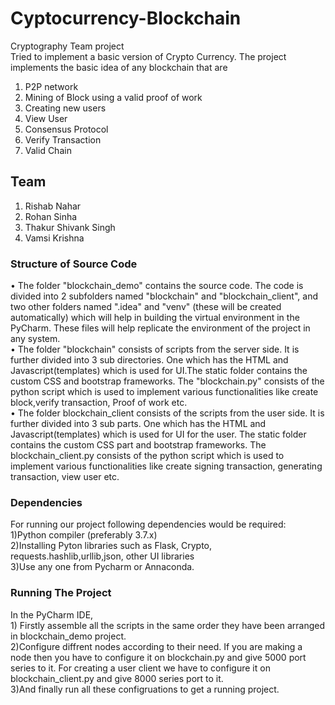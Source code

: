 # Cyptocurrency-Blockchain
Cryptography Team project<br>
Tried to implement a basic version of Crypto Currency. The project implements the basic idea of any blockchain that are
1) P2P network
2) Mining of Block using a valid proof of work
3) Creating new users 
4) View User
5) Consensus Protocol
6) Verify Transaction 
7) Valid Chain
## Team
1) Rishab Nahar
2) Rohan Sinha
3) Thakur Shivank Singh
4) Vamsi Krishna
<h3>Structure of Source Code</h3>
• The folder "blockchain_demo" contains the source code. The code is divided into 2 subfolders named "blockchain" and "blockchain_client", and two other folders named ".idea" and "venv" (these will be created automatically) which will help in building the virtual environment in the PyCharm. These files will help replicate the environment of the project in any system.
<br>
• The folder "blockchain" consists of scripts from the server side. It is further divided into 3 sub directories. One which has the HTML and Javascript(templates) which is used for UI.The static folder contains the custom CSS and bootstrap frameworks. The "blockchain.py" consists of the python script which is used to implement various functionalities like create block,verify transaction, Proof of work etc. 
<br>
• The  folder blockchain_client consists of the scripts from the user side. It is further divided into 3 sub parts. One which has the HTML and Javascript(templates) which is used for UI for the user. The static folder contains 
  the custom CSS part and bootstrap frameworks. The blockchain_client.py consists of the python script which is used to implement various functionalities like create signing transaction, generating transaction, view user etc. 
<br>
<h3>Dependencies</h3>
<p>For running our project following dependencies would be required:
<br>
1)Python compiler (preferably 3.7.x)<br>
2)Installing Pyton libraries such as Flask, Crypto, requests.hashlib,urllib,json, other UI libraries<br>
3)Use any one from Pycharm or Annaconda.
</p>
<h3>Running The Project</h3>
In the PyCharm IDE,<br>
1) Firstly assemble all the scripts in the same order they have been arranged in blockchain_demo project.<br>
2)Configure diffrent nodes according to their need. If you are making a node then you have to configure it on blockchain.py and give 5000 port series to it.
  For creating a user client we have to configure it on blockchain_client.py and give 8000 series port to it.<br>
3)And finally run all these configruations to get a running project.<br>
<br>

